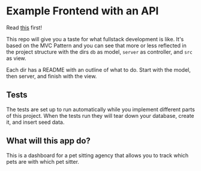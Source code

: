 # Example Frontend with an API

Read [this](https://www.freecodecamp.org/news/model-view-controller-mvc-explained-through-ordering-drinks-at-the-bar-efcba6255053/) first!

This repo will give you a taste for what fullstack development is like. It's based on the MVC Pattern and you can see that more or less reflected in the project structure with the dirs `db` as model, `server` as controller, and `src` as view.

Each dir has a README with an outline of what to do. Start with the model, then server, and finish with the view.

## Tests

The tests are set up to run automatically while you implement different parts of this project. When the tests run they will tear down your database, create it, and insert seed data.

## What will this app do?

This is a dashboard for a pet sitting agency that allows you to track which pets are with which pet sitter.

